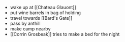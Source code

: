 - wake up at [[Chateau Glauont]]
- put wine barrels in bag of holding
- travel towards [[Bard's Gate]]
- pass by anthill
- make camp nearby
- [[Corrin Grosbeak]] tries to make a bed for the night